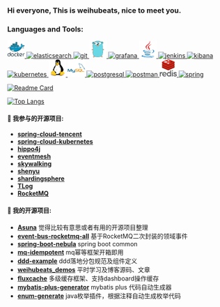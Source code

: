 ### Hi everyone, This is weihubeats, nice to meet you.

<h3 align="left">Languages and Tools:</h3>
<p align="left"> <a href="https://www.docker.com/" target="_blank"> <img src="https://raw.githubusercontent.com/devicons/devicon/master/icons/docker/docker-original-wordmark.svg" alt="docker" width="40" height="40"/> </a> <a href="https://www.elastic.co" target="_blank"> <img src="https://www.vectorlogo.zone/logos/elastic/elastic-icon.svg" alt="elasticsearch" width="40" height="40"/> </a> <a href="https://git-scm.com/" target="_blank"> <img src="https://www.vectorlogo.zone/logos/git-scm/git-scm-icon.svg" alt="git" width="40" height="40"/> </a> <a href="https://golang.org" target="_blank"> <img src="https://raw.githubusercontent.com/devicons/devicon/master/icons/go/go-original.svg" alt="go" width="40" height="40"/> </a> <a href="https://grafana.com" target="_blank"> <img src="https://www.vectorlogo.zone/logos/grafana/grafana-icon.svg" alt="grafana" width="40" height="40"/> </a> <a href="https://www.java.com" target="_blank"> <img src="https://raw.githubusercontent.com/devicons/devicon/master/icons/java/java-original.svg" alt="java" width="40" height="40"/> </a> <a href="https://www.jenkins.io" target="_blank"> <img src="https://www.vectorlogo.zone/logos/jenkins/jenkins-icon.svg" alt="jenkins" width="40" height="40"/> </a> <a href="https://www.elastic.co/kibana" target="_blank"> <img src="https://www.vectorlogo.zone/logos/elasticco_kibana/elasticco_kibana-icon.svg" alt="kibana" width="40" height="40"/> </a> <a href="https://kubernetes.io" target="_blank"> <img src="https://www.vectorlogo.zone/logos/kubernetes/kubernetes-icon.svg" alt="kubernetes" width="40" height="40"/> </a> <a href="https://www.linux.org/" target="_blank"> <img src="https://raw.githubusercontent.com/devicons/devicon/master/icons/linux/linux-original.svg" alt="linux" width="40" height="40"/> </a> <a href="https://www.mysql.com/" target="_blank"> <img src="https://raw.githubusercontent.com/devicons/devicon/master/icons/mysql/mysql-original-wordmark.svg" alt="mysql" width="40" height="40"/> </a><a href="https://www.postgresql.org/" target="_blank"> <img src="https://cdn.jsdelivr.net/gh/devicons/devicon/icons/postgresql/postgresql-original.svg" alt="postgresql" width="40" height="40"/> </a> <a href="https://postman.com" target="_blank"> <img src="https://www.vectorlogo.zone/logos/getpostman/getpostman-icon.svg" alt="postman" width="40" height="40"/> </a>  <a href="https://redis.io" target="_blank"> <img src="https://raw.githubusercontent.com/devicons/devicon/master/icons/redis/redis-original-wordmark.svg" alt="redis" width="40" height="40"/> </a> <a href="https://spring.io/" target="_blank"> <img src="https://www.vectorlogo.zone/logos/springio/springio-icon.svg" alt="spring" width="40" height="40"/> </a> </p>

[![Readme Card](https://github-readme-stats.vercel.app/api?username=weihubeats&show_icons=true&title_color=ffffff&icon_color=bb2acf&text_color=daf7dc&bg_color=151515)](https://github.com/anuraghazra/github-readme-stats)

[![Top Langs](https://github-readme-stats.vercel.app/api/top-langs/?username=weihubeats&layout=compact&exclude_repo=weihubeats.github.io&title_color=ffffff&icon_color=bb2acf&text_color=daf7dc&bg_color=151515)](https://github.com/anuraghazra/github-readme-stats)

#### 🌱 我参与的开源项目: 
- [**spring-cloud-tencent**](https://github.com/Tencent/spring-cloud-tencent)
- [**spring-cloud-kubernetes**](https://github.com/spring-cloud/spring-cloud-kubernetes)
- [**hippo4j**](https://github.com/opengoofy/hippo4j)
- [**eventmesh**](https://github.com/apache/eventmesh)
- [**skywalking**](https://github.com/apache/skywalking)
- [**shenyu**](https://github.com/apache/shenyu)
- [**shardingsphere**](https://github.com/apache/shardingsphere)
- [**TLog**](https://github.com/dromara/TLog)
- [**RocketMQ**](https://github.com/apache/RocketMQ)
#### 🌱 我的开源项目: 
- [**Asuna**](https://github.com/weihubeats/Asuna) 觉得比较有意思或者有用的开源项目整理
- [**event-bus-rocketmq-all**](https://github.com/weihubeats/event-bus-rocketmq-all) 基于RocketMQ二次封装的领域事件
- [**spring-boot-nebula**](https://github.com/weihubeats/spring-boot-nebula) spring boot common
- [**mq-idempotent**](https://github.com/weihubeats/mq-idempotent) mq幂等框架开箱即用
- [**ddd-example**](https://github.com/weihubeats/ddd-example) ddd落地分包规范及组件定义
- [**weihubeats_demos**](https://github.com/weihubeats/weihubeats_demos) 平时学习及博客源码、文章
- [**fluxcache**](https://github.com/weihubeats/fluxcache) 多级缓存框架、支持dashboard操作缓存
- [**mybatis-plus-generator**](https://github.com/weihubeats/mybatis-plus-generator) mybatis plus 代码自动生成器
- [**enum-generate**](https://github.com/weihubeats/enum-generate) java枚举插件，根据注释自动生成枚举代码

